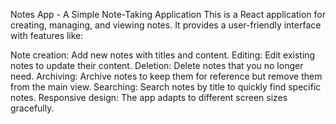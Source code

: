Notes App - A Simple Note-Taking Application
This is a React application for creating, managing, and viewing notes. It provides a user-friendly interface with features like:

Note creation: Add new notes with titles and content.
Editing: Edit existing notes to update their content.
Deletion: Delete notes that you no longer need.
Archiving: Archive notes to keep them for reference but remove them from the main view.
Searching: Search notes by title to quickly find specific notes.
Responsive design: The app adapts to different screen sizes gracefully.
